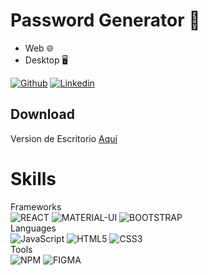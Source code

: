 # Password Generator 🔐  

- Web 🌐
- Desktop 🖥️


[![Github](https://img.shields.io/badge/-Github-000?style=flat&logo=Github&logoColor=white)](https://github.com/jeisonmr)
[![Linkedin](https://img.shields.io/badge/-LinkedIn-blue?style=flat&logo=Linkedin&logoColor=white)](https://www.linkedin.com/in/jeisonmr/)

## Download

 Version de Escritorio <a href="https://drive.google.com/file/d/1JXTUxWE8kMMbXMQxITtppBjgsDaCPMBk/view?usp=sharing" target="_blank">Aquí</a> 

# Skills

Frameworks
 <br>
 ![REACT](https://img.shields.io/badge/-React-000000?style=flat&logo=react)
 ![MATERIAL-UI](https://img.shields.io/badge/-MaterialUI-000000?style=flat&logo=mui)
 ![BOOTSTRAP](https://img.shields.io/badge/-Bootstrap-000000?style=for-the-badge&logo=bootstrap)
 <br>
 Languages
 <br>
 ![JavaScript](https://img.shields.io/badge/-JavaScript-000000?style=flat&logo=javascript)
 ![HTML5](https://img.shields.io/badge/-HTML5-000000?style=flat&logo=html5)
 ![CSS3](https://img.shields.io/badge/-CSS-000000?style=flat&logo=css3)
 <br>
Tools
<br>
 ![NPM](https://img.shields.io/badge/-npm-000000?style=flat&logo=npm)
 ![FIGMA](https://img.shields.io/badge/-Figma-000000?style=for-the-badge&logo=figma)
